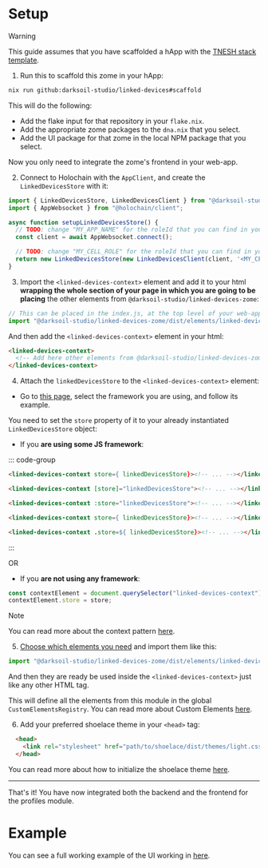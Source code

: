 # Setup

> [!WARNING]
> This guide assumes that you have scaffolded a hApp with the [TNESH stack template](https://darksoil.studio/tnesh-stack/scaffolding-a-happ).

1. Run this to scaffold this zome in your hApp:

```bash
nix run github:darksoil-studio/linked-devices#scaffold
```

This will do the following:
  - Add the flake input for that repository in your `flake.nix`.
  - Add the appropriate zome packages to the `dna.nix` that you select.
  - Add the UI package for that zome in the local NPM package that you select.

Now you only need to integrate the zome's frontend in your web-app.

2. Connect to Holochain with the `AppClient`, and create the `LinkedDevicesStore` with it:

```js
import { LinkedDevicesStore, LinkedDevicesClient } from "@darksoil-studio/linked-devices-zome";
import { AppWebsocket } from "@holochain/client";

async function setupLinkedDevicesStore() {
  // TODO: change "MY_APP_NAME" for the roleId that you can find in your "happ.yaml"
  const client = await AppWebsocket.connect();

  // TODO: change "MY_CELL_ROLE" for the roleId that you can find in your "happ.yaml"
  return new LinkedDevicesStore(new LinkedDevicesClient(client, '<MY_CELL_ROLE>'));
}
```

3. Import the `<linked-devices-context>` element and add it to your html **wrapping the whole section of your page in which you are going to be placing** the other elements from `@darksoil-studio/linked-devices-zome`:

```js
// This can be placed in the index.js, at the top level of your web-app.
import "@darksoil-studio/linked-devices-zome/dist/elements/linked-devices-context.js";
```

And then add the `<linked-devices-context>` element in your html:

```html
<linked-devices-context>
  <!-- Add here other elements from @darksoil-studio/linked-devices-zome -->
</linked-devices-context>
```

4. Attach the `linkedDevicesStore` to the `<linked-devices-context>` element:

- Go to [this page](https://darksoil.studio/tnesh-stack/integrating-with-frameworks/), select the framework you are using, and follow its example.

You need to set the `store` property of it to your already instantiated `LinkedDevicesStore` object:

- If you **are using some JS framework**:

::: code-group
```html [React]
<linked-devices-context store={ linkedDevicesStore}><!-- ... --></linked-devices-context>
```

```html [Angular]
<linked-devices-context [store]="linkedDevicesStore"><!-- ... --></linked-devices-context>
```

```html [Vue]
<linked-devices-context :store="linkedDevicesStore"><!-- ... --></linked-devices-context>
```

```html [Svelte]
<linked-devices-context store={ linkedDevicesStore}><!-- ... --></linked-devices-context>
```

```html [Lit]
<linked-devices-context .store=${ linkedDevicesStore}><!-- ... --></linked-devices-context>
```
:::

OR

- If you **are not using any framework**:

```js
const contextElement = document.querySelector("linked-devices-context");
contextElement.store = store;
```

> [!NOTE]
> You can read more about the context pattern [here](https://darksoil.studio/tnesh-stack/guides/custom-elements#context).

5. [Choose which elements you need](/elements/link-devices-recipient.md) and import them like this:

```js
import "@darksoil-studio/linked-devices-zome/dist/elements/linked-devices-context.js";
```

And then they are ready be used inside the `<linked-devices-context>` just like any other HTML tag.

This will define all the elements from this module in the global `CustomElementsRegistry`. You can read more about Custom Elements [here](https://developers.google.com/web/fundamentals/web-components/customelements).

6. Add your preferred shoelace theme in your `<head>` tag:

```html
  <head>
    <link rel="stylesheet" href="path/to/shoelace/dist/themes/light.css" />
  </head>
```

You can read more about how to initialize the shoelace theme [here](https://shoelace.style/getting-started/themes?id=activating-themes).

---

That's it! You have now integrated both the backend and the frontend for the profiles module.

# Example

You can see a full working example of the UI working in [here](https://github.com/darksoil-studio/linked-devices/blob/main/ui/demo/index.html).

